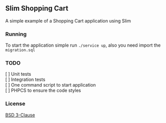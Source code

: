 ## Slim Shopping Cart

A simple example of a Shopping Cart application using Slim


### Running

To start the application simple run `./service up`, also you need import the `migration.sql`


### TODO
[ ] Unit tests  
[ ] Integration tests  
[ ] One command script to start application  
[ ] PHPCS to ensure the code styles  


### License
[BSD 3-Clause](https://github.com/petronetto/slim-shopping-cart/blob/master/LICENSE)